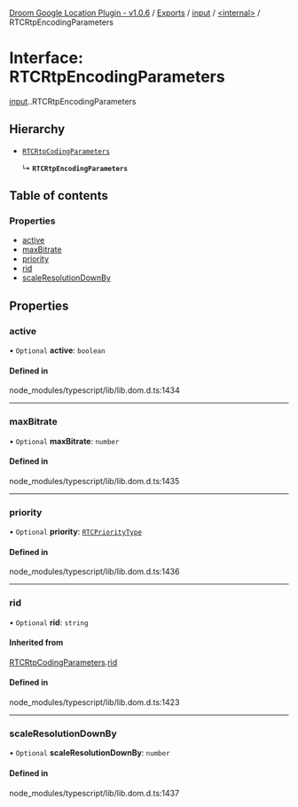 [Droom Google Location Plugin - v1.0.6](../README.md) / [Exports](../modules.md) / [input](../modules/input.md) / [<internal\>](../modules/input._internal_.md) / RTCRtpEncodingParameters

# Interface: RTCRtpEncodingParameters

[input](../modules/input.md).[<internal>](../modules/input._internal_.md).RTCRtpEncodingParameters

## Hierarchy

- [`RTCRtpCodingParameters`](input._internal_.RTCRtpCodingParameters.md)

  ↳ **`RTCRtpEncodingParameters`**

## Table of contents

### Properties

- [active](input._internal_.RTCRtpEncodingParameters.md#active)
- [maxBitrate](input._internal_.RTCRtpEncodingParameters.md#maxbitrate)
- [priority](input._internal_.RTCRtpEncodingParameters.md#priority)
- [rid](input._internal_.RTCRtpEncodingParameters.md#rid)
- [scaleResolutionDownBy](input._internal_.RTCRtpEncodingParameters.md#scaleresolutiondownby)

## Properties

### active

• `Optional` **active**: `boolean`

#### Defined in

node_modules/typescript/lib/lib.dom.d.ts:1434

___

### maxBitrate

• `Optional` **maxBitrate**: `number`

#### Defined in

node_modules/typescript/lib/lib.dom.d.ts:1435

___

### priority

• `Optional` **priority**: [`RTCPriorityType`](../modules/input._internal_.md#rtcprioritytype)

#### Defined in

node_modules/typescript/lib/lib.dom.d.ts:1436

___

### rid

• `Optional` **rid**: `string`

#### Inherited from

[RTCRtpCodingParameters](input._internal_.RTCRtpCodingParameters.md).[rid](input._internal_.RTCRtpCodingParameters.md#rid)

#### Defined in

node_modules/typescript/lib/lib.dom.d.ts:1423

___

### scaleResolutionDownBy

• `Optional` **scaleResolutionDownBy**: `number`

#### Defined in

node_modules/typescript/lib/lib.dom.d.ts:1437
